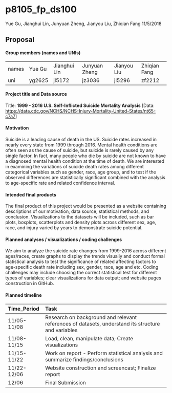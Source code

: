 p8105\_fp\_ds100
================
Yue Gu, Jianghui Lin, Junyuan Zheng, Jianyou Liu, Zhiqian Fang
11/5/2018

Proposal
--------

#### Group members (names and UNIs)

|       |        |              |               |             |              |
|:------|:-------|:-------------|:--------------|:------------|:-------------|
| names | Yue Gu | Jianghui Lin | Junyuan Zheng | Jianyou Liu | Zhiqian Fang |
| uni   | yg2625 | jl5172       | jz3036        | jl5296      | zf2212       |

#### Project title and Data source

Title: **1999 - 2016 U.S. Self-Inflicted Suicide Mortality Analysis**
\[Data: <https://data.cdc.gov/NCHS/NCHS-Injury-Mortality-United-States/nt65-c7a7>\]

#### Motivation

Suicide is a leading cause of death in the US. Suicide rates increased in nearly every state from 1999 through 2016. Mental health conditions are often seen as the cause of suicide, but suicide is rarely caused by any single factor. In fact, many people who die by suicide are not known to have a diagnosed mental health condition at the time of death. We are interested in examining the variations of suicide death rates among different categorical variables such as gender, race, age group, and to test if the observed differences are statistically significant combined with the analysis to age-specific rate and related confidence interval.

#### Intended final products

The final product of this project would be presented as a website containing descriptions of our motivation, data source, statistical methods, and conclusion. Visualizations to the datasets will be included, such as bar plots, boxplots, scatterplots and density plots across different sex, age, race, and injury varied by years to demonstrate suicide potential.

#### Planned analyses / visualizations / coding challenges

We aim to analyze the suicide rate changes from 1999-2016 across different ages/races, create graphs to display the trends visually and conduct formal statistical analysis to test the significance of related affecting factors to age-specific death rate including sex, gender, race, age and etc. Coding challenges may include choosing the correct statistical test for different types of variables; clear visualizations for data output; and website pages construction in GitHub.

#### Planned timeline

| Time\_Period | Task                                                                                               |
|:-------------|:---------------------------------------------------------------------------------------------------|
| 11/05-11/08  | Research on background and relevant references of datasets, understand its structure and variables |
| 11/08-11/15  | Load, clean, manipulate data; Create visualizations                                                |
| 11/15-11/22  | Work on report - Perform statistical analysis and summarize findings/conclusions                   |
| 11/22-12/06  | Website construction and screencast; Finalize report                                               |
| 12/06        | Final Submission                                                                                   |
